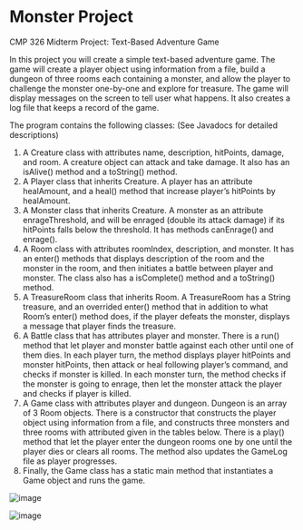 # Monster Project
CMP 326 Midterm Project: Text-Based Adventure Game

In this project you will create a simple text-based adventure game. The game will create a player object using information from a file, build a dungeon of three rooms each containing a monster, and allow the player to challenge the monster one-by-one and explore for treasure. The game will display messages on the screen to tell user what happens. It also creates a log file that keeps a record of the game.

The program contains the following classes: (See Javadocs for detailed descriptions)
1.	A Creature class with attributes name, description, hitPoints, damage, and room. A creature object can attack and take damage. It also has an isAlive() method and a toString() method.
2.	A Player class that inherits Creature. A player has an attribute healAmount, and a heal() method that increase player’s hitPoints by healAmount.
3.	A Monster class that inherits Creature. A monster as an attribute enrageThreshold, and will be enraged (double its attack damage) if its hitPoints falls below the threshold. It has methods canEnrage() and enrage().
4.	A Room class with attributes roomIndex, description, and monster. It has an enter() methods that displays description of the room and the monster in the room, and then initiates a battle between player and monster. The class also has a isComplete() method and a toString() method.
5.	A TreasureRoom class that inherits Room. A TreasureRoom has a String treasure, and an overrided enter() method that in addition to what Room’s enter() method does, if the player defeats the monster, displays a message that player finds the treasure.
6.	A Battle class that has attributes player and monster. There is a run() method that let player and monster battle against each other until one of them dies. In each player turn, the method displays player hitPoints and monster hitPoints, then attack or heal following player’s command, and checks if monster is killed. In each monster turn, the method checks if the monster is going to enrage, then let the monster attack the player and checks if player is killed.
7.	A Game class with attributes player and dungeon. Dungeon is an array of 3 Room objects. There is a constructor that constructs the player object using information from a file, and constructs three monsters and three rooms with attributed given in the tables below. There is a play() method that let the player enter the dungeon rooms one by one until the player dies or clears all rooms. The method also updates the GameLog file as player progresses. 
8.	Finally, the Game class has a static main method that instantiates a Game object and runs the game.


![image](https://user-images.githubusercontent.com/96219079/156928074-be480635-8304-4b22-bd18-5bffafa6c67c.png)

![image](https://user-images.githubusercontent.com/96219079/156928126-f5b3acca-a85e-4553-acd5-b5fc3b1075a5.png)




